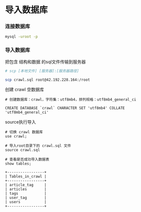 # 导入数据库



### 连接数据库


```bash
mysql -uroot -p
```



### 导入数据库

把包含 结构和数据 的sql文件传输到服务器

```bash
# scp [本地文件] [服务器]:[服务器路径]

scp crawl.sql root@42.192.228.164:/root
```

创建 crawl 空数据库

```mysql
# 创建数据库：crawl，字符集：utf8mb4，排列规格：utf8mb4_general_ci

CREATE DATABASE `crawl` CHARACTER SET 'utf8mb4' COLLATE 'utf8mb4_general_ci'
```

source执行导入

```mysql
# 切换 crawl 数据库
use crawl;

# 导入root目录下的 crawl.sql 文件
source crawl.sql

# 查看是否成功导入数据表
show tables;

+-----------------+
| Tables_in_crawl |
+-----------------+
| article_tag     |
| articles        |
| tags            |
| user_tag        |
| users           |
+-----------------+
```

